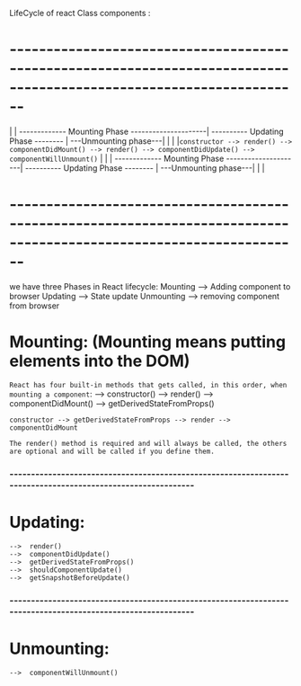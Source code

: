 LifeCycle of react Class components :


# --------------------------------------------------------------------------------------------------------------------
|                                                                                                                    |
------------- Mounting Phase ---------------------|    ---------- Updating Phase --------   |  ---Unmounting phase---|
|                                                                                                                    |
|`constructor --> render() --> componentDidMount() --> render() --> componentDidUpdate() --> componentWillUnmount()` |
|                                                                                                                    |
------------- Mounting Phase ---------------------|    ---------- Updating Phase --------   |  ---Unmounting phase---|
|                                                                                                                    |
# --------------------------------------------------------------------------------------------------------------------


we have three Phases in React lifecycle:
    Mounting --> Adding component to browser
    Updating --> State update
    Unmounting --> removing component from browser

# Mounting: (Mounting means putting elements into the DOM)
`React has four built-in methods that gets called, in this order, when mounting a component`:
    -->  constructor()
    -->  render()
    -->  componentDidMount()
    -->  getDerivedStateFromProps()


    constructor --> getDerivedStateFromProps --> render --> componentDidMount








    

`The render() method is required and will always be called, the others are optional and will be called if you define them.`

### ------------------------------------------------------------------------------------------------------------
# Updating:
    -->  render()
    -->  componentDidUpdate()
    -->  getDerivedStateFromProps()
    -->  shouldComponentUpdate()
    -->  getSnapshotBeforeUpdate()
    
### ------------------------------------------------------------------------------------------------------------

# Unmounting:
    -->  componentWillUnmount()

